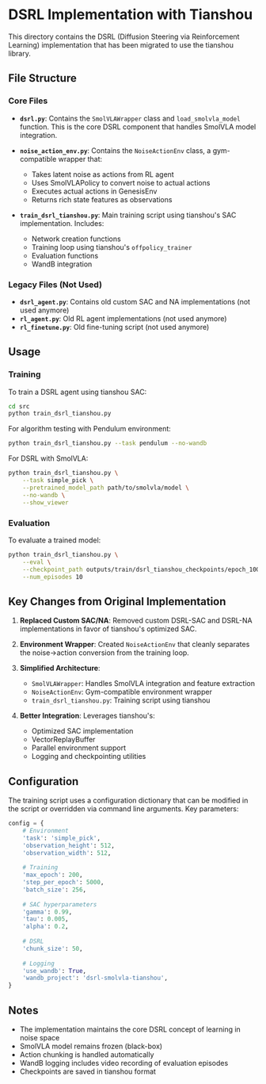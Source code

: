 # DSRL Implementation with Tianshou

This directory contains the DSRL (Diffusion Steering via Reinforcement Learning) implementation that has been migrated to use the tianshou library.

## File Structure

### Core Files

- **`dsrl.py`**: Contains the `SmolVLAWrapper` class and `load_smolvla_model` function. This is the core DSRL component that handles SmolVLA model integration.

- **`noise_action_env.py`**: Contains the `NoiseActionEnv` class, a gym-compatible wrapper that:
  - Takes latent noise as actions from RL agent
  - Uses SmolVLAPolicy to convert noise to actual actions
  - Executes actual actions in GenesisEnv
  - Returns rich state features as observations

- **`train_dsrl_tianshou.py`**: Main training script using tianshou's SAC implementation. Includes:
  - Network creation functions
  - Training loop using tianshou's `offpolicy_trainer`
  - Evaluation functions
  - WandB integration

### Legacy Files (Not Used)

- **`dsrl_agent.py`**: Contains old custom SAC and NA implementations (not used anymore)
- **`rl_agent.py`**: Old RL agent implementations (not used anymore)
- **`rl_finetune.py`**: Old fine-tuning script (not used anymore)

## Usage

### Training

To train a DSRL agent using tianshou SAC:

```bash
cd src
python train_dsrl_tianshou.py
```

For algorithm testing with Pendulum environment:
```bash
python train_dsrl_tianshou.py --task pendulum --no-wandb
```

For DSRL with SmolVLA:
```bash
python train_dsrl_tianshou.py \
    --task simple_pick \
    --pretrained_model_path path/to/smolvla/model \
    --no-wandb \
    --show_viewer
```

### Evaluation

To evaluate a trained model:

```bash
python train_dsrl_tianshou.py \
    --eval \
    --checkpoint_path outputs/train/dsrl_tianshou_checkpoints/epoch_100/policy.pth \
    --num_episodes 10
```

## Key Changes from Original Implementation

1. **Replaced Custom SAC/NA**: Removed custom DSRL-SAC and DSRL-NA implementations in favor of tianshou's optimized SAC.

2. **Environment Wrapper**: Created `NoiseActionEnv` that cleanly separates the noise→action conversion from the training loop.

3. **Simplified Architecture**: 
   - `SmolVLAWrapper`: Handles SmolVLA integration and feature extraction
   - `NoiseActionEnv`: Gym-compatible environment wrapper
   - `train_dsrl_tianshou.py`: Training script using tianshou

4. **Better Integration**: Leverages tianshou's:
   - Optimized SAC implementation
   - VectorReplayBuffer
   - Parallel environment support
   - Logging and checkpointing utilities

## Configuration

The training script uses a configuration dictionary that can be modified in the script or overridden via command line arguments. Key parameters:

```python
config = {
    # Environment
    'task': 'simple_pick',
    'observation_height': 512,
    'observation_width': 512,
    
    # Training
    'max_epoch': 200,
    'step_per_epoch': 5000,
    'batch_size': 256,
    
    # SAC hyperparameters
    'gamma': 0.99,
    'tau': 0.005,
    'alpha': 0.2,
    
    # DSRL
    'chunk_size': 50,
    
    # Logging
    'use_wandb': True,
    'wandb_project': 'dsrl-smolvla-tianshou',
}
```

## Notes

- The implementation maintains the core DSRL concept of learning in noise space
- SmolVLA model remains frozen (black-box)
- Action chunking is handled automatically
- WandB logging includes video recording of evaluation episodes
- Checkpoints are saved in tianshou format
